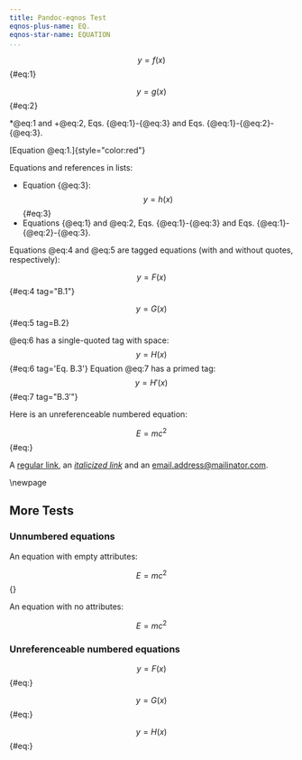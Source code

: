 ```yaml
---
title: Pandoc-eqnos Test
eqnos-plus-name: EQ.
eqnos-star-name: EQUATION
...
```


$$ y = f(x) $$ {#eq:1}

$$ y = g(x) $${#eq:2}

*@eq:1 and +@eq:2, Eqs. {@eq:1}-{@eq:3} and Eqs. {@eq:1}-{@eq:2}-{@eq:3}.

[Equation @eq:1.]{style="color:red"}

Equations and references in lists:

  * Equation {@eq:3}:
    $$ y = h(x) $$ {#eq:3}
  * Equations {@eq:1} and @eq:2, Eqs. {@eq:1}-{@eq:3} and 
    Eqs. {@eq:1}-{@eq:2}-{@eq:3}.

Equations @eq:4 and @eq:5 are tagged equations (with and without quotes, respectively):

$$ y = F(x) $$ {#eq:4 tag="B.1"}

$$ y = G(x) $$ {#eq:5 tag=B.2}

@eq:6 has a single-quoted tag with space:
$$ y = H(x) $$ {#eq:6 tag='Eq. B.3'}
Equation @eq:7 has a primed tag:
$$ y = H'(x) $$ {#eq:7 tag="$\mathrm{B.3'}$"}

Here is an unreferenceable numbered equation:

$$ E = mc^2 $$ {#eq:}

A [regular link](http://example.com/), an [*italicized link*](http://example.com/) and an email.address@mailinator.com.


\newpage

More Tests
----------

### Unnumbered equations ###

An equation with empty attributes:

$$ E = mc^2 $$ {}


An equation with no attributes:

$$ E = mc^2 $$


### Unreferenceable numbered equations ###

$$ y = F(x) $$ {#eq:}

$$ y = G(x) $$ {#eq:}

$$ y = H(x) $$ {#eq:}
